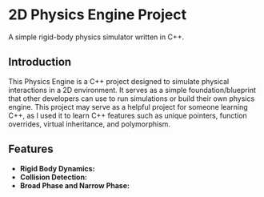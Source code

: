 # 2D Physics Engine Project

A simple rigid-body physics simulator written in C++.

## Introduction

This Physics Engine is a C++ project designed to simulate physical interactions in a 2D environment. It serves as a simple foundation/blueprint that other developers can use to run simulations or build their own physics engine. This project may serve as a helpful project for someone learning C++, as I used it to learn C++ features such as unique pointers, function overrides, virtual inheritance, and polymorphism.

## Features

- **Rigid Body Dynamics:**
- **Collision Detection:**
- **Broad Phase and Narrow Phase:**


